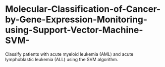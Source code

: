 # Molecular-Classification-of-Cancer-by-Gene-Expression-Monitoring-using-Support-Vector-Machine-SVM-
Classify patients with acute myeloid leukemia (AML) and acute lymphoblastic leukemia (ALL) using the SVM algorithm.
